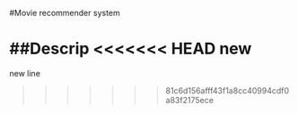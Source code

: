 #Movie recommender system

##Descrip
<<<<<<< HEAD
new
=======
 new line
>>>>>>> 81c6d156afff43f1a8cc40994cdf0a83f2175ece
